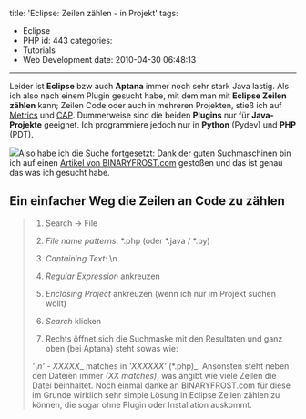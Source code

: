 title: 'Eclipse: Zeilen zählen - in Projekt'
tags:
  - Eclipse
  - PHP
id: 443
categories:
  - Tutorials
  - Web Development
date: 2010-04-30 06:48:13
---

Leider ist **Eclipse** bzw auch **Aptana** immer noch sehr stark Java lastig. Als ich also nach einem Plugin gesucht habe, mit dem man mit **Eclipse Zeilen zählen** kann; Zeilen Code oder auch in mehreren Projekten, stieß ich auf [Metrics](http://metrics.sourceforge.net/) und [CAP](http://cap.xore.de/). Dummerweise sind die beiden **Plugins** nur für **Java-Projekte** geeignet. Ich programmiere jedoch nur in **Python** (Pydev) und **PHP** (PDT). <!--more-->

![](https://www.eclipse.org/eclipse.org-common/themes/Nova/images/eclipse-800x426.png)Also habe ich die Suche fortgesetzt: Dank der guten Suchmaschinen bin ich auf einen [Artikel von BINARYFROST.com](http://www.binaryfrost.com/index.php?/archives/207-Easy-way-to-count-Lines-of-Code-in-Eclipse.html) gestoßen und das ist genau das was ich gesucht habe.

## Ein einfacher Weg die Zeilen an Code zu zählen

> 1) Search -&gt; File
> 
> 2) _File name patterns_: *.php (oder *.java / *.py)
> 
> 3) _Containing Text_: \n
> 
> 4) _Regular Expression_ ankreuzen
> 
> 5) _Enclosing Project_ ankreuzen (wenn ich nur im Projekt suchen wollt)
> 
> 6) _Search_ klicken
> 
> 7) Rechts öffnet sich die Suchmaske mit den Resultaten und ganz oben (bei Aptana) steht sowas wie:
> 
> _'\n' - XXXXX__ matches in _'XXXXXX'_ (*.php)_. Ansonsten steht neben den Dateien immer _(_XX_ matches)_, was angibt wie viele Zeilen die Datei beinhaltet.
Noch einmal danke an BINARYFROST.com für diese im Grunde wirklich sehr simple Lösung in Eclipse Zeilen zählen zu können, die sogar ohne Plugin oder Installation auskommt.